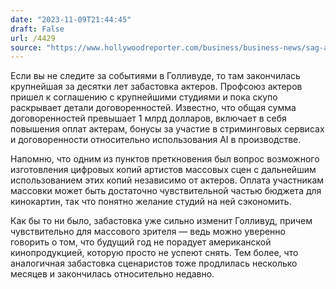 ```yaml
---
date: "2023-11-09T21:44:45"
draft: False
url: /4429
source: "https://www.hollywoodreporter.com/business/business-news/sag-aftra-deal-reached-studios-union-contract-terms-1235607563/"
---
```


Если вы не следите за событиями в Голливуде, то там закончилась крупнейшая за десятки лет забастовка актеров. Профсоюз актеров пришел к соглашению с крупнейшими студиями и пока скупо раскрывает детали договоренностей. Известно, что общая сумма договоренностей превышает 1 млрд долларов, включает в себя повышения оплат актерам, бонусы за участие в стриминговых сервисах и договоренности относительно использования AI в производстве.

Напомню, что одним из пунктов преткновения был вопрос возможного изготовления цифровых копий артистов массовых сцен с дальнейшим использованием этих копий независимо от актеров. Оплата участникам массовки может быть достаточно чувствительной частью бюджета для кинокартин, так что понятно желание студий на ней сэкономить.

Как бы то ни было, забастовка уже сильно изменит Голливуд, причем чувствительно для массового зрителя — ведь можно уверенно говорить о том, что будущий год не порадует американской кинопродукцией, которую просто не успеют снять. Тем более, что аналогичная забастовка сценаристов тоже продлилась несколько месяцев и закончилась относительно недавно.
